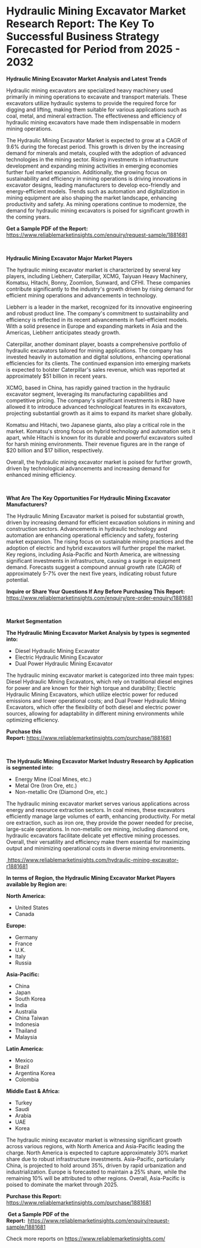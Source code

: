 <p><h1>Hydraulic Mining Excavator Market Research Report: The Key To Successful Business Strategy Forecasted for Period from 2025 - 2032</h1></p><p><strong>Hydraulic Mining Excavator Market Analysis and Latest Trends</strong></p>
<p><p>Hydraulic mining excavators are specialized heavy machinery used primarily in mining operations to excavate and transport materials. These excavators utilize hydraulic systems to provide the required force for digging and lifting, making them suitable for various applications such as coal, metal, and mineral extraction. The effectiveness and efficiency of hydraulic mining excavators have made them indispensable in modern mining operations.</p><p>The Hydraulic Mining Excavator Market is expected to grow at a CAGR of 9.6% during the forecast period. This growth is driven by the increasing demand for minerals and metals, coupled with the adoption of advanced technologies in the mining sector. Rising investments in infrastructure development and expanding mining activities in emerging economies further fuel market expansion. Additionally, the growing focus on sustainability and efficiency in mining operations is driving innovations in excavator designs, leading manufacturers to develop eco-friendly and energy-efficient models. Trends such as automation and digitalization in mining equipment are also shaping the market landscape, enhancing productivity and safety. As mining operations continue to modernize, the demand for hydraulic mining excavators is poised for significant growth in the coming years.</p></p>
<p><strong>Get a Sample PDF of the Report:&nbsp;</strong> <a href="https://www.reliablemarketinsights.com/enquiry/request-sample/1881681?utm_campaign=3312&utm_medium=2&utm_source=Github&utm_content=ia&utm_term=11042025&utm_id=hydraulic-mining-excavator">https://www.reliablemarketinsights.com/enquiry/request-sample/1881681</a></p>
<p>&nbsp;</p>
<p><strong>Hydraulic Mining Excavator Major Market Players</strong></p>
<p><p>The hydraulic mining excavator market is characterized by several key players, including Liebherr, Caterpillar, XCMG, Taiyuan Heavy Machinery, Komatsu, Hitachi, Bonny, Zoomlion, Sunward, and CFHI. These companies contribute significantly to the industry's growth driven by rising demand for efficient mining operations and advancements in technology.</p><p>Liebherr is a leader in the market, recognized for its innovative engineering and robust product line. The company's commitment to sustainability and efficiency is reflected in its recent advancements in fuel-efficient models. With a solid presence in Europe and expanding markets in Asia and the Americas, Liebherr anticipates steady growth.</p><p>Caterpillar, another dominant player, boasts a comprehensive portfolio of hydraulic excavators tailored for mining applications. The company has invested heavily in automation and digital solutions, enhancing operational efficiencies for its clients. The continued expansion into emerging markets is expected to bolster Caterpillar's sales revenue, which was reported at approximately $51 billion in recent years.</p><p>XCMG, based in China, has rapidly gained traction in the hydraulic excavator segment, leveraging its manufacturing capabilities and competitive pricing. The company's significant investments in R&D have allowed it to introduce advanced technological features in its excavators, projecting substantial growth as it aims to expand its market share globally.</p><p>Komatsu and Hitachi, two Japanese giants, also play a critical role in the market. Komatsu's strong focus on hybrid technology and automation sets it apart, while Hitachi is known for its durable and powerful excavators suited for harsh mining environments. Their revenue figures are in the range of $20 billion and $17 billion, respectively.</p><p>Overall, the hydraulic mining excavator market is poised for further growth, driven by technological advancements and increasing demand for enhanced mining efficiency.</p></p>
<p>&nbsp;</p>
<p><strong>What Are The Key Opportunities For Hydraulic Mining Excavator Manufacturers?</strong></p>
<p><p>The Hydraulic Mining Excavator market is poised for substantial growth, driven by increasing demand for efficient excavation solutions in mining and construction sectors. Advancements in hydraulic technology and automation are enhancing operational efficiency and safety, fostering market expansion. The rising focus on sustainable mining practices and the adoption of electric and hybrid excavators will further propel the market. Key regions, including Asia-Pacific and North America, are witnessing significant investments in infrastructure, causing a surge in equipment demand. Forecasts suggest a compound annual growth rate (CAGR) of approximately 5-7% over the next five years, indicating robust future potential.</p></p>
<p><strong>Inquire or Share Your Questions If Any Before Purchasing This Report:</strong> <a href="https://www.reliablemarketinsights.com/enquiry/pre-order-enquiry/1881681?utm_campaign=3312&utm_medium=2&utm_source=Github&utm_content=ia&utm_term=11042025&utm_id=hydraulic-mining-excavator">https://www.reliablemarketinsights.com/enquiry/pre-order-enquiry/1881681</a></p>
<p>&nbsp;</p>
<p><strong>Market Segmentation</strong></p>
<p><strong>The Hydraulic Mining Excavator Market Analysis by types is segmented into:</strong></p>
<p><ul><li>Diesel Hydraulic Mining Excavator</li><li>Electric Hydraulic Mining Excavator</li><li>Dual Power Hydraulic Mining Excavator</li></ul></p>
<p><p>The hydraulic mining excavator market is categorized into three main types: Diesel Hydraulic Mining Excavators, which rely on traditional diesel engines for power and are known for their high torque and durability; Electric Hydraulic Mining Excavators, which utilize electric power for reduced emissions and lower operational costs; and Dual Power Hydraulic Mining Excavators, which offer the flexibility of both diesel and electric power sources, allowing for adaptability in different mining environments while optimizing efficiency.</p></p>
<p><strong>Purchase this Report:&nbsp;</strong><a href="https://www.reliablemarketinsights.com/purchase/1881681?utm_campaign=3312&utm_medium=2&utm_source=Github&utm_content=ia&utm_term=11042025&utm_id=hydraulic-mining-excavator">https://www.reliablemarketinsights.com/purchase/1881681</a></p>
<p>&nbsp;</p>
<p><strong>The Hydraulic Mining Excavator Market Industry Research by Application is segmented into:</strong></p>
<p><ul><li>Energy Mine (Coal Mines, etc.)</li><li>Metal Ore (Iron Ore, etc.)</li><li>Non-metallic Ore (Diamond Ore, etc.)</li></ul></p>
<p><p>The hydraulic mining excavator market serves various applications across energy and resource extraction sectors. In coal mines, these excavators efficiently manage large volumes of earth, enhancing productivity. For metal ore extraction, such as iron ore, they provide the power needed for precise, large-scale operations. In non-metallic ore mining, including diamond ore, hydraulic excavators facilitate delicate yet effective mining processes. Overall, their versatility and efficiency make them essential for maximizing output and minimizing operational costs in diverse mining environments.</p></p>
<p><a href="https://www.reliablemarketinsights.com/hydraulic-mining-excavator-r1881681?utm_campaign=3312&utm_medium=2&utm_source=Github&utm_content=ia&utm_term=11042025&utm_id=hydraulic-mining-excavator">&nbsp;https://www.reliablemarketinsights.com/hydraulic-mining-excavator-r1881681</a></p>
<p><strong>In terms of Region, the Hydraulic Mining Excavator Market Players available by Region are:</strong></p>
<p>
    <p> <strong> North America: </strong>
        <ul>
            <li>United States</li>
            <li>Canada</li>
        </ul>
        </p> 
    <p> <strong> Europe: </strong>
        <ul>
            <li>Germany</li>
            <li>France</li>
            <li>U.K.</li>
            <li>Italy</li>
            <li>Russia</li>
        </ul>
        </p> 
    <p> <strong> Asia-Pacific: </strong>
        <ul>
            <li>China</li>
            <li>Japan</li>
            <li>South Korea</li>
            <li>India</li>
            <li>Australia</li>
            <li>China Taiwan</li>
            <li>Indonesia</li>
            <li>Thailand</li>
            <li>Malaysia</li>
        </ul>
        </p> 
    <p> <strong> Latin America: </strong>
        <ul>
            <li>Mexico</li>
            <li>Brazil</li>
            <li>Argentina Korea</li>
            <li>Colombia</li>
        </ul>
        </p> 
    <p> <strong> Middle East & Africa: </strong>
        <ul>
            <li>Turkey</li>
            <li>Saudi</li>
            <li>Arabia</li>
            <li>UAE</li>
            <li>Korea</li>
        </ul>
    </p>
    </p>
<p><p>The hydraulic mining excavator market is witnessing significant growth across various regions, with North America and Asia-Pacific leading the charge. North America is expected to capture approximately 30% market share due to robust infrastructure investments. Asia-Pacific, particularly China, is projected to hold around 35%, driven by rapid urbanization and industrialization. Europe is forecasted to maintain a 25% share, while the remaining 10% will be attributed to other regions. Overall, Asia-Pacific is poised to dominate the market through 2025.</p></p>
<p><strong>Purchase this Report: </strong><a href="https://www.reliablemarketinsights.com/purchase/1881681?utm_campaign=3312&utm_medium=2&utm_source=Github&utm_content=ia&utm_term=11042025&utm_id=hydraulic-mining-excavator">https://www.reliablemarketinsights.com/purchase/1881681</a></p>
<p>&nbsp;<strong>Get a Sample PDF of the Report:&nbsp;&nbsp;</strong><a href="https://www.reliablemarketinsights.com/enquiry/request-sample/1881681?utm_campaign=3312&utm_medium=2&utm_source=Github&utm_content=ia&utm_term=11042025&utm_id=hydraulic-mining-excavator">https://www.reliablemarketinsights.com/enquiry/request-sample/1881681</a></p>
<p><strong></strong></p>
<p>Check more reports on <a href="https://www.reliablemarketinsights.com/?utm_campaign=3312&utm_medium=2&utm_source=Github&utm_content=ia&utm_term=11042025&utm_id=hydraulic-mining-excavator">https://www.reliablemarketinsights.com/</a></p>